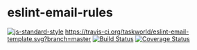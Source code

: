 # eslint-email-rules
[![js-standard-style](https://cdn.rawgit.com/standard/standard/master/badge.svg)](http://standardjs.com)
https://travis-ci.org/taskworld/eslint-email-template.svg?branch=master
[![Build Status](https://travis-ci.org/taskworld/eslint-email-template.svg?branch=master)](https://travis-ci.org/taskworld/eslint-email-template)
[![Coverage Status](https://coveralls.io/repos/github/taskworld/eslint-email-template/badge.svg?branch=master)](https://coveralls.io/github/taskworld/eslint-email-template?branch=master)

